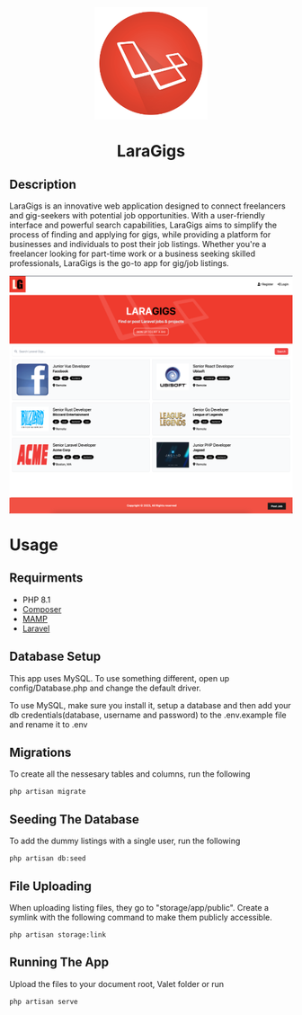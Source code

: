 <p align="center">
  <img align="center" height="200" src="public/Laravel-icon.png">
</p>

<h1 align="center">LaraGigs</h1>

## Description

LaraGigs is an innovative web application designed to connect freelancers and gig-seekers with potential job opportunities. With a user-friendly interface and powerful search capabilities, LaraGigs aims to simplify the process of finding and applying for gigs, while providing a platform for businesses and individuals to post their job listings. Whether you're a freelancer looking for part-time work or a business seeking skilled professionals, LaraGigs is the go-to app for gig/job listings.

<p align="center">
  <img align="center" src="public/laragigs.png">
</p>

# Usage

## Requirments

-   PHP 8.1
-   <a href="https://getcomposer.org/" rel="nofollow">Composer</a>
-   <a href="https://www.mamp.info/en/mamp/windows/" rel="nofollow">MAMP</a>
-   <a href="https://laravel.com/docs/10.x" rel="nofollow">Laravel</a>

## Database Setup

This app uses MySQL. To use something different, open up config/Database.php and change the default driver.

To use MySQL, make sure you install it, setup a database and then add your db credentials(database, username and password) to the .env.example file and rename it to .env

## Migrations

To create all the nessesary tables and columns, run the following

```
php artisan migrate
```

## Seeding The Database

To add the dummy listings with a single user, run the following

```
php artisan db:seed
```

## File Uploading

When uploading listing files, they go to "storage/app/public". Create a symlink with the following command to make them publicly accessible.

```
php artisan storage:link
```

## Running The App

Upload the files to your document root, Valet folder or run

```
php artisan serve
```

